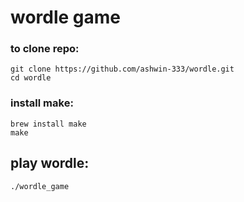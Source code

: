# wordle game
### to clone repo:
```
git clone https://github.com/ashwin-333/wordle.git
cd wordle
```
### install make:
```
brew install make
make
```
## play wordle:
```
./wordle_game
```